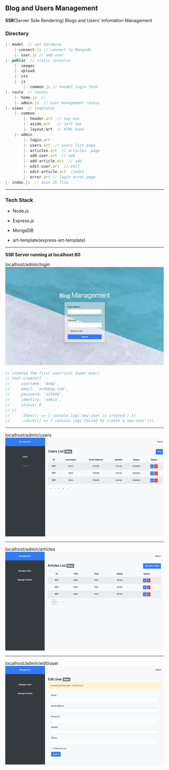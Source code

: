 ## Blog and Users Management
**SSR**(Server Side Rendering) Blogs and Users' Infomation Management 

### Directory
```js
|- model  // set database
    |-connect.js // connect to Mongodb
    |- user.js // add user
|- public  // static resource
    |- images
    |- upload
    |- css
    |- js
        |- common.js // handel login form
|- route  // routes
    |- home.js  // 
    |- admin.js  // user management routes
|- views  // templates
    |- common 
        |- header.art  // top nav
        |- aside.art   // left nav
        |- layout/art  // HTML bone
    |- admin
        |- login.art
        |- users.art  // users list page
        |- articles.art  // articles  page
        |- add-user.art  // add
        |- add-article.art  // add
        |- edit-user.art  // edit
        |- edit-article.art  //edit
        |- error.art // login error page
|- index.js  // mian JS file
```

---

### Tech Stack
- Node.js

- Express.js

- MongeDB

- art-template(express-art-template)

---
**SSR Server running at localhost:80**

localhost/admin/login
![](./public/images/01.png)
```js
// created the first user(init Super User)
// User.create({
//     username: 'Andy',
//     email: 'andy@qq.com',
//     password: '123456',
//     identity: 'admin',
//     status: 0
// })
//     .then(() => { console.log('new user is created') })
//     .catch(() => { console.log('falied to create a new user')})
```

---
localhost/admin/users
![](./public/images/02.png)

---
localhost/admin/articles
![](./public/images/03.png)

---
localhost/admin/edit/user
![](./public/images/06.png)